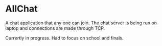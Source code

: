 # AllChat
A chat application that any one can join. The chat server is being run on laptop and connections are made through TCP.

Currertly in progress. Had to focus on school and finals.
